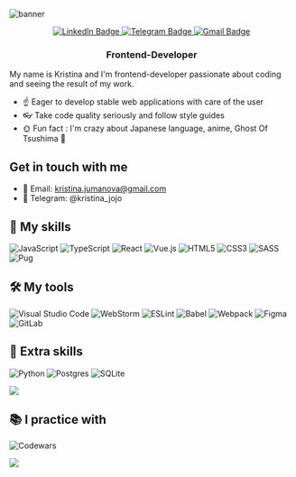 ![banner](https://user-images.githubusercontent.com/89603206/188308562-ca8f7bc0-2f68-4322-97ff-a386aad692b0.png)
<!-- <h1 align="center">I'm Kristina Jumanova (Кристина Джуманова)! -->
<!-- <img src="https://github.com/blackcater/blackcater/raw/main/images/Hi.gif" height="32"/></h1> -->
<div id="badges" align="center">
  <a href="https://www.linkedin.com/in/kristina-jumanova/">
    <img src="https://img.shields.io/badge/linkedin-%230077B5.svg?style=for-the-badge&logo=linkedin&logoColor=white" alt="LinkedIn Badge"/>
  </a>
  <a href="https://t.me/kristina_jojo">
    <img src="https://img.shields.io/badge/Telegram-2CA5E0?style=for-the-badge&logo=telegram&logoColor=white" alt="Telegram Badge"/>
  </a>
  <a href="mailto:kristina.jumanova@gmail.com">
    <img src="https://img.shields.io/badge/Gmail-D14836?style=for-the-badge&logo=gmail&logoColor=white" alt="Gmail Badge"/>
  </a>
</div>
<h3 align="center">Frontend-Developer</h3>

My name is Kristina and I'm frontend-developer passionate about coding and seeing the result of my work.

- :point_up: Eager to develop stable web applications with care of the user
- :eyeglasses: Take code quality seriously and follow style guides
- :sun_with_face: Fun fact : I'm crazy about Japanese language, anime, Ghost Of Tsushima :mount_fuji:

## Get in touch with me
- 📧 Email: kristina.jumanova@gmail.com
- 📱 Telegram: @kristina_jojo

## :muscle: My skills 
![JavaScript](https://img.shields.io/badge/javascript-%23323330.svg?style=for-the-badge&logo=javascript&logoColor=%23F7DF1E)
![TypeScript](https://img.shields.io/badge/typescript-%23007ACC.svg?style=for-the-badge&logo=typescript&logoColor=white)
![React](https://img.shields.io/badge/react-%2320232a.svg?style=for-the-badge&logo=react&logoColor=%2361DAFB) 
![Vue.js](https://img.shields.io/badge/vuejs-%2335495e.svg?style=for-the-badge&logo=vuedotjs&logoColor=%234FC08D)
![HTML5](https://img.shields.io/badge/html5-%23E34F26.svg?style=for-the-badge&logo=html5&logoColor=white)
![CSS3](https://img.shields.io/badge/css3-%231572B6.svg?style=for-the-badge&logo=css3&logoColor=white)
![SASS](https://img.shields.io/badge/SASS-hotpink.svg?style=for-the-badge&logo=SASS&logoColor=white)
![Pug](https://img.shields.io/badge/Pug-FFF?style=for-the-badge&logo=pug&logoColor=A86454)


## 🛠️ My tools 
![Visual Studio Code](https://img.shields.io/badge/Visual%20Studio%20Code-0078d7.svg?style=for-the-badge&logo=visual-studio-code&logoColor=white)
![WebStorm](https://img.shields.io/badge/webstorm-143?style=for-the-badge&logo=webstorm&logoColor=white&color=black)
![ESLint](https://img.shields.io/badge/ESLint-4B3263?style=for-the-badge&logo=eslint&logoColor=white)
![Babel](https://img.shields.io/badge/Babel-F9DC3e?style=for-the-badge&logo=babel&logoColor=black)
![Webpack](https://img.shields.io/badge/webpack-%238DD6F9.svg?style=for-the-badge&logo=webpack&logoColor=black)
![Figma](https://img.shields.io/badge/figma-%23F24E1E.svg?style=for-the-badge&logo=figma&logoColor=white)
![GitLab](https://img.shields.io/badge/gitlab-%23181717.svg?style=for-the-badge&logo=gitlab&logoColor=white)
<!-- [![My Skills](https://skillicons.dev/icons?i=js,ts,html,css,sass,vue,react,webpack,pug,figma,gitlab,bash,py,postgres,sqlite,matlab&perline=5)]() -->


## :metal: Extra skills 
![Python](https://img.shields.io/badge/python-3670A0?style=for-the-badge&logo=python&logoColor=ffdd54)
![Postgres](https://img.shields.io/badge/postgres-%23316192.svg?style=for-the-badge&logo=postgresql&logoColor=white)
![SQLite](https://img.shields.io/badge/sqlite-%2307405e.svg?style=for-the-badge&logo=sqlite&logoColor=white)

<a href="https://www.mathworks.com/products/matlab.html" target="_blank"><img src="https://skillicons.dev/icons?i=matlab&perline=5"></a>


## :books: I practice with 
<!-- [![codewars](https://www.codewars.com/users/theAshbringer/badges/large)](https://www.codewars.com/users/theAshbringer)    -->
![Codewars](https://github.r2v.ch/codewars?user=theAshbringer&top_languages=true)

<a href="https://www.youtube.com/channel/UCDzGdB9TTgFm8jRXn1tBdoA" target="_blank"><img src="https://img.shields.io/badge/YouTube-%23FF0000.svg?style=for-the-badge&logo=YouTube&logoColor=white"></a>
